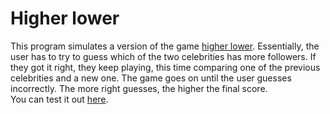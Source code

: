 # Higher lower
This program simulates a version of the game [higher lower](http://www.higherlowergame.com/). 
Essentially, the user has to try to guess which of the two celebrities has more followers. If they got it right, they keep playing, 
this time comparing one of the previous celebrities and a new one. The game goes on until the user guesses incorrectly.
The more right guesses, the higher the final score.   
You can test it out [here](https://replit.com/@damachad/higherlower?v=1).

